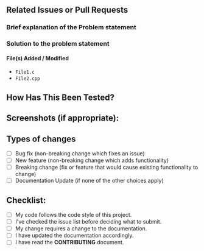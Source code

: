 <!--- Provide a general summary of your changes in the Title above -->

## Related Issues or Pull Requests

<!-- Write your answer here. -->

### Brief explanation of the Problem statement

<!-- Write your answer here. -->

### Solution to the problem statement

<!-- Write your answer here. -->

#### File(s) Added / Modified

<!-- Example -->
- `File1.c`
- `File2.cpp`
<!-- Change it appropriately -->

## How Has This Been Tested?
<!--- Please describe in detail how you tested your changes. -->
<!--- Include details of your testing environment, and the tests you ran to -->
<!--- see how your change affects other areas of the code, etc. -->

## Screenshots (if appropriate):

## Types of changes
<!--- What types of changes does your code introduce? Put an `x` in all the boxes that apply: -->
- [ ] Bug fix (non-breaking change which fixes an issue)
- [ ] New feature (non-breaking change which adds functionality)
- [ ] Breaking change (fix or feature that would cause existing functionality to change)
- [ ] Documentation Update (if none of the other choices apply)

## Checklist:
<!--- Go over all the following points, and put an `x` in all the boxes that apply. -->
<!--- If you're unsure about any of these, don't hesitate to ask. We're here to help! -->
- [ ] My code follows the code style of this project.
- [ ] I've checked the issue list before deciding what to submit.
- [ ] My change requires a change to the documentation.
- [ ] I have updated the documentation accordingly.
- [ ] I have read the **CONTRIBUTING** document.
